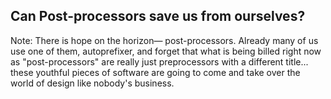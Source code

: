 ## Can Post-processors save us from ourselves?


Note: There is hope on the horizon— post-processors. Already many of us use one of them, autoprefixer, and forget that what is being billed right now as "post-processors" are really just preprocessors with a different title... these youthful pieces of software are going to come and take over the world of design like nobody's business. 
